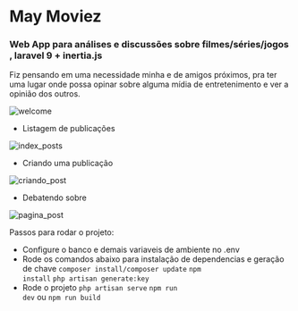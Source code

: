# May Moviez # 

### Web App para análises e discussões sobre filmes/séries/jogos , laravel 9 + inertia.js

Fiz pensando em uma necessidade minha e de amigos próximos, pra ter uma lugar onde possa opinar sobre alguma mídia de entretenimento e ver a opinião dos outros.

![welcome](https://user-images.githubusercontent.com/92311384/212597282-9d9cfbd6-3417-4806-b38e-afd511ea810e.png)

- Listagem de publicações

![index_posts](https://user-images.githubusercontent.com/92311384/212597340-6994a15e-a5db-4b94-93fc-8db4b15c8f4e.png)

- Criando uma publicação

![criando_post](https://user-images.githubusercontent.com/92311384/212597388-d3e95daa-df28-4047-829b-e9c53d1c3c3a.png)

- Debatendo sobre 

![pagina_post](https://user-images.githubusercontent.com/92311384/212597410-7ba37b5d-2492-46b5-ad43-6e3cb60b0593.png)


Passos para rodar o projeto: 

- Configure o banco e demais variaveis de ambiente no .env 
- Rode os comandos abaixo para instalação de dependencias e geração de chave
<code>composer install/composer update</code>
<code>npm install</code>
<code>php artisan generate:key</code>
- Rode o projeto 
<code>php artisan serve</code>
<code>npm run dev</code> ou <code>npm run build</code>
